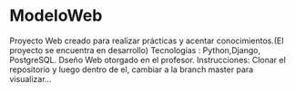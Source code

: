 # ModeloWeb
Proyecto Web creado para realizar prácticas y acentar conocimientos.(El proyecto se encuentra en desarrollo)
Tecnologías : Python,Django, PostgreSQL. Dseño Web otorgado en el profesor.
Instrucciones: Clonar el repositorio y luego dentro de el, cambiar a la branch master para visualizar...
